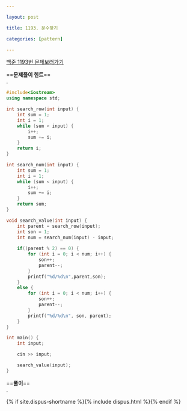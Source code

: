 ```yaml
---

layout: post

title: 1193. 분수찾기

categories: [pattern]

---
```


[백준 1193번 문제보러가기](https://www.acmicpc.net/problem/1193)

==**문제풀이 힌트**==<br>
.<br>

```cpp
#include<iostream>
using namespace std;

int search_row(int input) {
	int sum = 1;
	int i = 1;
	while (sum < input) {
		i++;
		sum += i;
	}
	return i;
}

int search_num(int input) {
	int sum = 1;
	int i = 1;
	while (sum < input) {
		i++;
		sum += i;
	} 
	return sum;
}

void search_value(int input) {
	int parent = search_row(input);
	int son = 1;
	int num = search_num(input) - input;
	
	if((parent % 2) == 0) {
		for (int i = 0; i < num; i++) {
			son++;
			parent--;
		}
		printf("%d/%d\n",parent,son);
	}
	else {
		for (int i = 0; i < num; i++) {
			son++;
			parent--;
		}
		printf("%d/%d\n", son, parent);
	}
}

int main() {
	int input;

	cin >> input;

	search_value(input);
}
```

==**풀이**==<br>
.<br>

{% if site.dispus-shortname %}{% include dispus.html %}{% endif %}